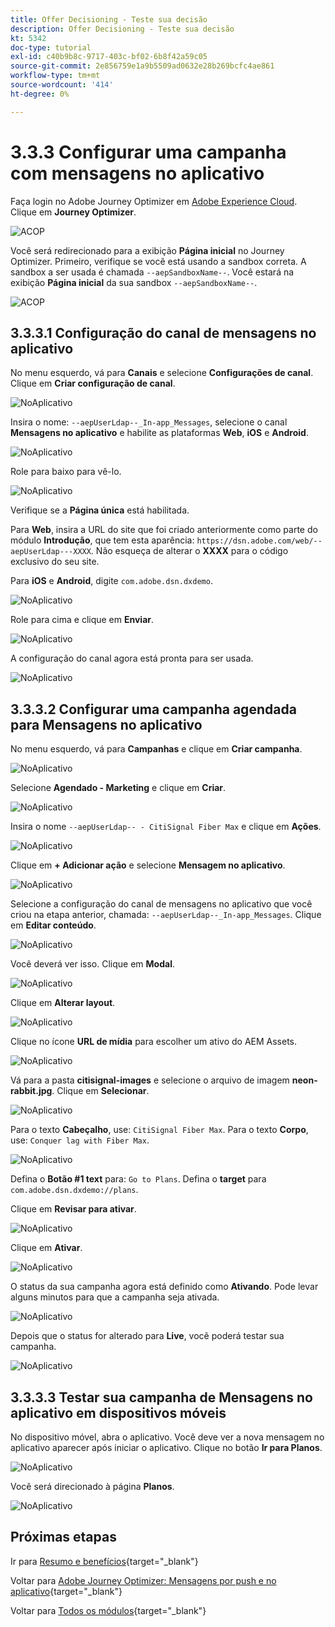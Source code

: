 ```yaml
---
title: Offer Decisioning - Teste sua decisão
description: Offer Decisioning - Teste sua decisão
kt: 5342
doc-type: tutorial
exl-id: c40b9b8c-9717-403c-bf02-6b8f42a59c05
source-git-commit: 2e856759e1a9b5509ad0632e28b269bcfc4ae861
workflow-type: tm+mt
source-wordcount: '414'
ht-degree: 0%

---
```


# 3.3.3 Configurar uma campanha com mensagens no aplicativo

Faça login no Adobe Journey Optimizer em [Adobe Experience Cloud](https://experience.adobe.com). Clique em **Journey Optimizer**.

![ACOP](./../../../../modules/delivery-activation/ajo-b2c/ajob2c-1/images/acophome.png)

Você será redirecionado para a exibição **Página inicial** no Journey Optimizer. Primeiro, verifique se você está usando a sandbox correta. A sandbox a ser usada é chamada `--aepSandboxName--`. Você estará na exibição **Página inicial** da sua sandbox `--aepSandboxName--`.

![ACOP](./../../../../modules/delivery-activation/ajo-b2c/ajob2c-1/images/acoptriglp.png)

## 3.3.3.1 Configuração do canal de mensagens no aplicativo

No menu esquerdo, vá para **Canais** e selecione **Configurações de canal**. Clique em **Criar configuração de canal**.

![NoAplicativo](./images/inapp1.png)

Insira o nome: `--aepUserLdap--_In-app_Messages`, selecione o canal **Mensagens no aplicativo** e habilite as plataformas **Web**, **iOS** e **Android**.

![NoAplicativo](./images/inapp2.png)

Role para baixo para vê-lo.

![NoAplicativo](./images/inapp3.png)

Verifique se a **Página única** está habilitada.

Para **Web**, insira a URL do site que foi criado anteriormente como parte do módulo **Introdução**, que tem esta aparência: `https://dsn.adobe.com/web/--aepUserLdap---XXXX`. Não esqueça de alterar o **XXXX** para o código exclusivo do seu site.

Para **iOS** e **Android**, digite `com.adobe.dsn.dxdemo`.

![NoAplicativo](./images/inapp4.png)

Role para cima e clique em **Enviar**.

![NoAplicativo](./images/inapp5.png)

A configuração do canal agora está pronta para ser usada.

![NoAplicativo](./images/inapp6.png)

## 3.3.3.2 Configurar uma campanha agendada para Mensagens no aplicativo

No menu esquerdo, vá para **Campanhas** e clique em **Criar campanha**.

![NoAplicativo](./images/inapp7.png)

Selecione **Agendado - Marketing** e clique em **Criar**.

![NoAplicativo](./images/inapp8.png)

Insira o nome `--aepUserLdap-- - CitiSignal Fiber Max` e clique em **Ações**.

![NoAplicativo](./images/inapp9.png)

Clique em **+ Adicionar ação** e selecione **Mensagem no aplicativo**.

![NoAplicativo](./images/inapp10.png)

Selecione a configuração do canal de mensagens no aplicativo que você criou na etapa anterior, chamada: `--aepUserLdap--_In-app_Messages`. Clique em **Editar conteúdo**.

![NoAplicativo](./images/inapp11.png)

Você deverá ver isso. Clique em **Modal**.

![NoAplicativo](./images/inapp12.png)

Clique em **Alterar layout**.

![NoAplicativo](./images/inapp13.png)

Clique no ícone **URL de mídia** para escolher um ativo do AEM Assets.

![NoAplicativo](./images/inapp14.png)

Vá para a pasta **citisignal-images** e selecione o arquivo de imagem **neon-rabbit.jpg**. Clique em **Selecionar**.

![NoAplicativo](./images/inapp15.png)

Para o texto **Cabeçalho**, use: `CitiSignal Fiber Max`.
Para o texto **Corpo**, use: `Conquer lag with Fiber Max`.

![NoAplicativo](./images/inapp16.png)

Defina o **Botão #1 text** para: `Go to Plans`.
Defina o **target** para `com.adobe.dsn.dxdemo://plans`.

Clique em **Revisar para ativar**.

![NoAplicativo](./images/inapp17.png)

Clique em **Ativar**.

![NoAplicativo](./images/inapp18.png)

O status da sua campanha agora está definido como **Ativando**. Pode levar alguns minutos para que a campanha seja ativada.

![NoAplicativo](./images/inapp19.png)

Depois que o status for alterado para **Live**, você poderá testar sua campanha.

![NoAplicativo](./images/inapp20.png)

## 3.3.3.3 Testar sua campanha de Mensagens no aplicativo em dispositivos móveis

No dispositivo móvel, abra o aplicativo. Você deve ver a nova mensagem no aplicativo aparecer após iniciar o aplicativo. Clique no botão **Ir para Planos**.

![NoAplicativo](./images/inapp21.png)

Você será direcionado à página **Planos**.

![NoAplicativo](./images/inapp22.png)

## Próximas etapas

Ir para [Resumo e benefícios](./summary.md){target="_blank"}

Voltar para [Adobe Journey Optimizer: Mensagens por push e no aplicativo](ajopushinapp.md){target="_blank"}

Voltar para [Todos os módulos](./../../../../overview.md){target="_blank"}
